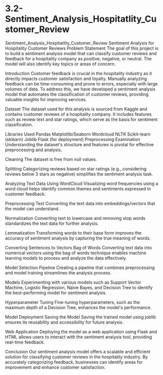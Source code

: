 # 3.2-Sentiment_Analysis_Hospitatlity_Customer_Review
Sentiment_Analysis_Hospitatlity_Customer_Review
Sentiment Analysis for Hospitality Customer Reviews
Problem Statement
The goal of this project is to build a sentiment analysis model that can classify customer reviews and feedback for a hospitality company as positive, negative, or neutral. The model will also identify key topics or areas of concern.

Introduction
Customer feedback is crucial in the hospitality industry as it directly impacts customer satisfaction and loyalty. Manually analyzing feedback can be time-consuming and prone to errors, especially with large volumes of data. To address this, we have developed a sentiment analysis model that automates the classification of customer reviews, providing valuable insights for improving services.

Dataset
The dataset used for this analysis is sourced from Kaggle and contains customer reviews of a hospitality company. It includes features such as review text and star ratings, which serve as the basis for sentiment classification.

Libraries Used
Pandas
Matplotlib/Seaborn
Wordcloud
NLTK
Scikit-learn (sklearn)
Joblib
Flask (for deployment)
Preprocessing
Examination
Understanding the dataset's structure and features is pivotal for effective preprocessing and analysis.

Cleaning
The dataset is free from null values.

Splitting
Categorizing reviews based on star ratings (e.g., considering reviews below 3 stars as negative) simplifies the sentiment analysis task.

Analyzing Text Data Using WordCloud
Visualizing word frequencies using a word cloud helps identify common themes and sentiments expressed in customer feedback.

Preprocessing Text
Converting the text data into embeddings/vectors that the model can understand.

Normalization
Converting text to lowercase and removing stop words standardizes the text data for further analysis.

Lemmatization
Transforming words to their base form improves the accuracy of sentiment analysis by capturing the true meaning of words.

Converting Sentences to Vectors
Bag of Words
Converting text data into numerical vectors using the bag of words technique enables machine learning models to process and analyze the data effectively.

Model Selection
Pipeline
Creating a pipeline that combines preprocessing and model training streamlines the analysis process.

Models
Experimenting with various models such as Support Vector Machine, Logistic Regression, Naive Bayes, and Decision Tree to identify the best-performing model for sentiment analysis.

Hyperparameter Tuning
Fine-tuning hyperparameters, such as the maximum depth of a Decision Tree, enhances the model's performance.

Model Deployment
Saving the Model
Saving the trained model using joblib ensures its reusability and accessibility for future analysis.

Web Application
Deploying the model as a web application using Flask and HTML allows users to interact with the sentiment analysis tool, providing real-time feedback.

Conclusion
Our sentiment analysis model offers a scalable and efficient solution for classifying customer reviews in the hospitality industry. By accurately categorizing feedback, businesses can identify areas for improvement and enhance customer satisfaction.
